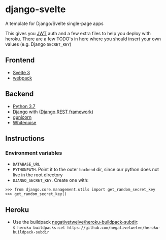 # django-svelte
A template for Django/Svelte single-page apps

This gives you [JWT](https://jwt.io/) auth and a few extra files to help you deploy with heroku. There are a few TODO's in here where you should insert your own values (e.g. Django `SECRET_KEY`)

## Frontend
- [Svelte 3](https://svelte.dev/)
- [webpack](https://webpack.js.org/)

## Backend
- [Python 3.7](https://www.python.org/)
- [Django](https://www.djangoproject.com/) with ([Django REST framework](https://www.django-rest-framework.org/))
- [gunicorn](https://gunicorn.org/)
- [Whitenoise](http://whitenoise.evans.io/en/stable/)

## Instructions

### Environment variables
- `DATABASE_URL`
- `PYTHONPATH`. Point it to the outer `backend` dir, since our python does not live in the root directory
- `DJANGO_SECRET_KEY`. Create one with:
```
>>> from django.core.management.utils import get_random_secret_key
>>> get_random_secret_key()
```

## Heroku
- Use the buildpack [negativetwelve/heroku-buildpack-subdir](https://github.com/negativetwelve/heroku-buildpack-subdir):  
```$ heroku buildpacks:set https://github.com/negativetwelve/heroku-buildpack-subdir```